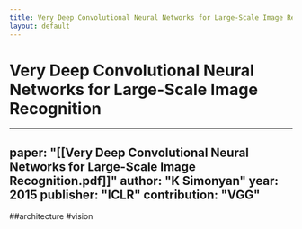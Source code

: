 ```yaml
---
title: Very Deep Convolutional Neural Networks for Large-Scale Image Recognition
layout: default
---
```


# Very Deep Convolutional Neural Networks for Large-Scale Image Recognition

---
paper: "[[Very Deep Convolutional Neural Networks for Large-Scale Image Recognition.pdf]]"
author: "K Simonyan"
year: 2015
publisher: "ICLR"
contribution: "VGG"
---
##architecture #vision 